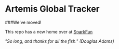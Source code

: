 # Artemis Global Tracker

###We've moved!

This repo has a new home over at [SparkFun](https://github.com/sparkfun/Artemis_Global_Tracker)


_"So long, and thanks for all the fish."_
_(Douglas Adams)_

